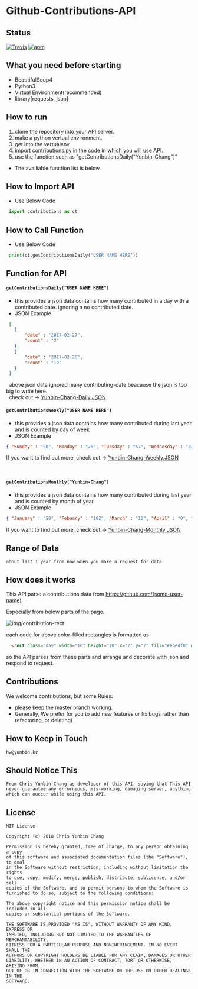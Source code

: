 # Github-Contributions-API

## Status

[![Travis](https://img.shields.io/jenkins/s/https/jenkins.qa.ubuntu.com/view/Precise/view/All%20Precise/job/precise-desktop-amd64_default.svg)]() [![apm](https://img.shields.io/apm/l/vim-mode.svg)]()


## What you need before starting

  * BeautifulSoup4
  * Python3
  * Virtual Environment(recommended)
  * library[requests, json]
  
  
## How to run

  1. clone the repository into your API server.
  2. make a python vertual environment.
  3. get into the vertualenv
  4. import contributions.py in the code in which you will use API.
  5. use the function such as "getContributionsDaily("Yunbin-Chang")"
  
  * The availiable function list is below.
  

	
## How to Import API
  * Use Below Code
   ```python
    import contributions as ct
   ```
   
## How to Call Function
  * Use Below Code
   ```python
    print(ct.getContributionsDaily("USER NAME HERE"))
   ```
   
## Function for API

  #### `getContributionsDaily("USER NAME HERE")`

  * this provides a json data contains how many contributed in a day with a contributed date.
      ignoring a no contributed date.
  * JSON Example
  
   ```json
    [
      {
          "date" : "2017-02-27",
          "count" : "2"
      },
      {
          "date" : "2017-02-28",
          "count" : "10"
      }
    ]
   ```
   above json data ignored many contributing-date beacause the json is too big to write here.  
   check out -> [Yunbin-Chang-Daily.JSON](https://github.com/Yunbin-Chang/Github-Contributions-API/blob/master/sample-json/Yunbin-Chang-Daily.JSON)
     
  #### `getContributionsWeekly("USER NAME HERE")`
  
  * this provides a json data contains how many contributed during last year and is counted by day of week
  * JSON Example
    
  ```json
  { "Sunday" : "50", "Monday" : "25", "Tuesday" : "57", "Wednesday" : "33", "Thursday" : "14", "Friday" : "15", "Saturday" : "18" }
  ```
  If you want to find out more, check out -> [Yunbin-Chang-Weekly.JSON](https://github.com/Yunbin-Chang/Github-Contributions-API/blob/master/sample-json/Yunbin-Chang-Weekly.JSON)
    
  
  #### `getContributionsMonthly("Yunbin-Chang")`

  * this provides a json data contains how many contributed during last year and is counted by month of year
  * JSON Example
  
  ```json
  { "January" : "58", "Febuary" : "102", "March" : "16", "April" : "0", "May" : "0", "June" : "0", "July" : "2","August" : "6","September" : "0","October" : "8","November" : "17","December" : "10" }
  ```
    
 If you want to find out more, check out -> [Yunbin-Chang-Monthly.JSON](https://github.com/Yunbin-Chang/Github-Contributions-API/blob/master/sample-json/Yunbin-Chang-Monthly.JSON)
 
 

## Range of Data

	about last 1 year from now when you make a request for data.
  
  
## How does it works

  This API parse a contributions data from https://github.com/(some-user-name)

  Especially from below parts of the page.

![img/contribution-rect](https://github.com/Yunbin-Chang/Github-Contributions-API/blob/master/img/contribution-rects.PNG)

  each code for above color-filled rectangles is formatted as

  ```html
    <rect class="day" width="10" height="10" x="?" y="?" fill="#ebedf0" data-count="<counting>" data-date="yyyy-mm-dd"/>
  ```

  so the API parses from these parts and arrange and decorate with json and respond to request.


## Contributions

  We welcome contributions, but some Rules:
  
   * please keep the master branch working.
   * Generally, We prefer for you to add new features or fix bugs rather than refactoring, or deleting)

## How to Keep in Touch

	hw@yunbin.kr
	
## Should Notice This

	From Chris Yunbin Chang as developer of this API, saying that This API never guarantee any errorneous, mis-working, damaging server, anything which can ouccur while using this API.

## License

	MIT License

	Copyright (c) 2018 Chris Yunbin Chang

	Permission is hereby granted, free of charge, to any person obtaining a copy
	of this software and associated documentation files (the "Software"), to deal
	in the Software without restriction, including without limitation the rights
	to use, copy, modify, merge, publish, distribute, sublicense, and/or sell
	copies of the Software, and to permit persons to whom the Software is
	furnished to do so, subject to the following conditions:

	The above copyright notice and this permission notice shall be included in all
	copies or substantial portions of the Software.

	THE SOFTWARE IS PROVIDED "AS IS", WITHOUT WARRANTY OF ANY KIND, EXPRESS OR
	IMPLIED, INCLUDING BUT NOT LIMITED TO THE WARRANTIES OF MERCHANTABILITY,
	FITNESS FOR A PARTICULAR PURPOSE AND NONINFRINGEMENT. IN NO EVENT SHALL THE
	AUTHORS OR COPYRIGHT HOLDERS BE LIABLE FOR ANY CLAIM, DAMAGES OR OTHER
	LIABILITY, WHETHER IN AN ACTION OF CONTRACT, TORT OR OTHERWISE, ARISING FROM,
	OUT OF OR IN CONNECTION WITH THE SOFTWARE OR THE USE OR OTHER DEALINGS IN THE
	SOFTWARE.
